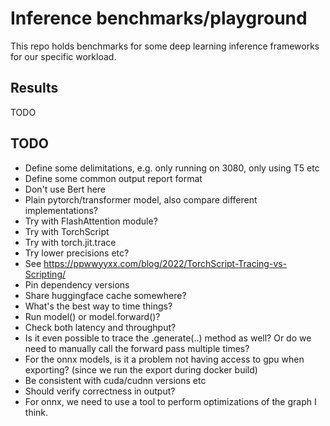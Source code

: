 # Inference benchmarks/playground
This repo holds benchmarks for some deep learning inference frameworks for our specific workload.


## Results
TODO

## TODO
- Define some delimitations, e.g. only running on 3080, only using T5 etc
- Define some common output report format
- Don't use Bert here
- Plain pytorch/transformer model, also compare different implementations?
- Try with FlashAttention module?
- Try with TorchScript
- Try with torch.jit.trace
- Try lower precisions etc?
- See https://ppwwyyxx.com/blog/2022/TorchScript-Tracing-vs-Scripting/
- Pin dependency versions
- Share huggingface cache somewhere?
- What's the best way to time things?
- Run model() or model.forward()?
- Check both latency and throughput?
- Is it even possible to trace the .generate(..) method as well? Or do we need
  to manually call the forward pass multiple times?
- For the onnx models, is it a problem not having access to gpu when exporting?
  (since we run the export during docker build)
- Be consistent with cuda/cudnn versions etc
- Should verify correctness in output?
- For onnx, we need to use a tool to perform optimizations of the graph I think.